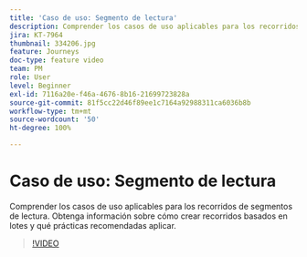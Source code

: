 ```yaml
---
title: 'Caso de uso: Segmento de lectura'
description: Comprender los casos de uso aplicables para los recorridos de segmentos de lectura. Obtenga información sobre cómo crear recorridos basados en lotes y qué prácticas recomendadas aplicar.
jira: KT-7964
thumbnail: 334206.jpg
feature: Journeys
doc-type: feature video
team: PM
role: User
level: Beginner
exl-id: 7116a20e-f46a-4676-8b16-21699723828a
source-git-commit: 81f5cc22d46f89ee1c7164a92988311ca6036b8b
workflow-type: tm+mt
source-wordcount: '50'
ht-degree: 100%

---
```


# Caso de uso: Segmento de lectura

Comprender los casos de uso aplicables para los recorridos de segmentos de lectura. Obtenga información sobre cómo crear recorridos basados en lotes y qué prácticas recomendadas aplicar.

>[!VIDEO](https://video.tv.adobe.com/v/334206?quality=12&learn=on)
